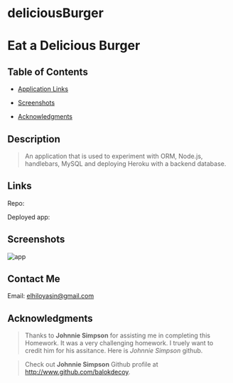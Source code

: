 # deliciousBurger

# Eat a Delicious Burger

  ## Table of Contents

  - [Application Links](#links)

  - [Screenshots](#screenshots)

  - [Acknowledgments](#acknowledgments)

  ## Description

  >An application that is used to experiment with ORM, Node.js, handlebars, MySQL and deploying Heroku with a backend database. 

  ## Links

  Repo: 

  Deployed app:

  ## Screenshots

  ![app]()
  

  ## Contact Me

 Email: elhiloyasin@gmail.com

  ## Acknowledgments

  > Thanks to __Johnnie Simpson__ for assisting me in completing this Homework. It was a very challenging homework. I truely want to credit him for his assitance. Here is _Johnnie Simpson_ github. 

  > Check out __Johnnie Simpson__ Github profile at http://www.github.com/balokdecoy.



